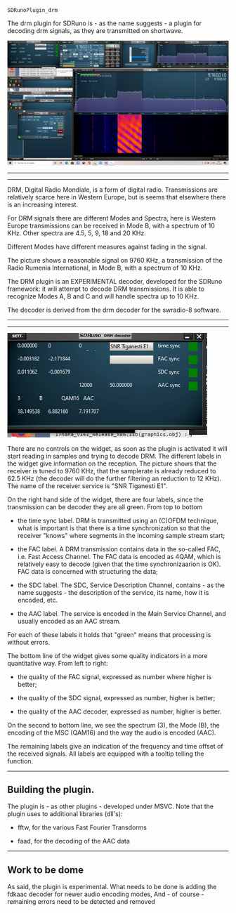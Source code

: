 	SDRunoPlugin_drm

The drm plugin for SDRuno is - as the name suggests - a plugin for 
decoding drm signals, as they are transmitted on shortwave.

![overview](/drm-decoder.png?raw=true)

-----------------------------------------------------------------------
-----------------------------------------------------------------------

DRM, Digital Radio Mondiale, is a form of digital radio. Transmissions
are relatively scarce here in Western Europe, but is seems that elsewhere
there is an increasing interest.

For DRM signals there are different Modes and Spectra, here is Western
Europe transmissions can be received in Mode B, with a spectrum of 10 KHz.
Other spectra are 4.5, 5, 9, 18 and 20 KHz.

Different Modes have different measures against fading in the signal.

The picture shows  a reasonable signal on 9760 KHz, a transmission of the
Radio Rumenia International, in Mode B, with a spectrum of 10 KHz.

The DRM plugin is an EXPERIMENTAL decoder,
developed for the SDRuno framework: it will attempt
to decode DRM transmissions. It is able to recognize Modes A, B and C
and will handle spectra up to 10 KHz.

The decoder is derived from the drm decoder for the swradio-8 software.

------------------------------------------------------------------------

------------------------------------------------------------------------


![overview](/drm-widget.png?raw=true)

There are no controls on the widget, as soon as the plugin is activated
it will start reading in samples and trying to decode DRM.
The different labels in the
widget give information on the reception.
The picture shows that the receiver is tuned to 9760 KHz, that
the samplerate is already reduced to 62.5 KHz (the decoder will do the
further filtering an reduction to 12 KHz). 
The name of the receiver service is "SNR Tiganesti E1".

On the right hand side of the widget, there are four labels, 
since the transmission can be decoder they are all green.
From top to bottom

   * the time sync label. DRM is transmitted using an (C)OFDM technique, what is important is that there is a time synchronization so that the receiver "knows"
where segments in the incoming sample stream start;

   * the FAC label. A DRM transmission contains data in the so-called FAC, i.e. Fast Access Channel. The FAC data is encoded as 4QAM, which is relatively easy
to decode (given that the time synchronizaarion is OK). FAC data is concerned
with structuring the data;

   * the SDC label. The SDC, Service Description Channel, contains - as the
name suggests - the description of the service, its name, how it is encoded, etc.
   * the AAC label. The service is encoded in the Main Service Channel, and
usually encoded as an AAC stream. 

For each of these labels it holds that "green"  means that processing is 
without errors.

The bottom line of the widget gives some quality indicators in a more
quantitative way. From left to right:

   * the quality of the FAC signal, expressed as number where higher is better;

   * the quality of the SDC signal, expressed as number, higher is better;

   * the quality of the AAC decoder, expressed as number, higher is better.

On the second to bottom line, we see the spectrum (3), the Mode (B),
the encoding of the MSC (QAM16) and the way the audio is encoded (AAC).

The remaining labels give an indication of the frequency and time offset
of the received signals. All labels are equipped with a tooltip telling
the function.

-----------------------------------------------------------------------------
Building the plugin.
-----------------------------------------------------------------------------

The plugin is - as other plugins - developed under MSVC. Note that
the plugin uses to additional libraries (dll's):

   * fftw, for the various Fast Fourier Transdorms

   * faad, for the decoding of the AAC data


--------------------------------------------------------------------------
Work to be dome
--------------------------------------------------------------------------

As said, the plugin is experimental. What needs to be done is adding
the fdkaac decoder for newer audio encoding modes,
And - of course - remaining errors need to be detected and removed


